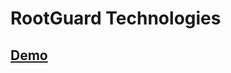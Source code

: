 # RootGuard Technologies

<h2><a href="https://vktalreja.github.io/rootguardtechs/" target="_blank">Demo</h2>
